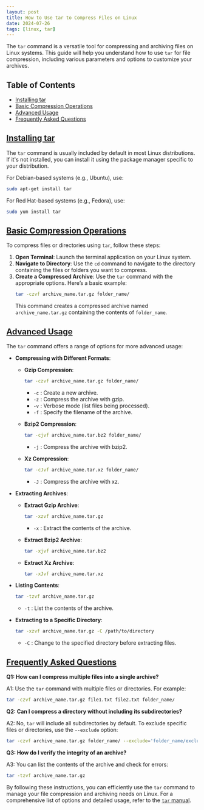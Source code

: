 ```yaml
---
layout: post
title: How to Use tar to Compress Files on Linux
date: 2024-07-26
tags: [linux, tar]
---
```


The `tar` command is a versatile tool for compressing and archiving files on Linux systems. This guide will help you understand how to use `tar` for file compression, including various parameters and options to customize your archives.

## Table of Contents
- [Installing tar](#installing-tar)
- [Basic Compression Operations](#basic-compression-operations)
- [Advanced Usage](#advanced-usage)
- [Frequently Asked Questions](#frequently-asked-questions)

## [Installing tar](#installing-tar)

The `tar` command is usually included by default in most Linux distributions. If it's not installed, you can install it using the package manager specific to your distribution.

For Debian-based systems (e.g., Ubuntu), use:
```bash
sudo apt-get install tar
```

For Red Hat-based systems (e.g., Fedora), use:
```bash
sudo yum install tar
```

## [Basic Compression Operations](#basic-compression-operations)

To compress files or directories using `tar`, follow these steps:

1. **Open Terminal**: Launch the terminal application on your Linux system.
2. **Navigate to Directory**: Use the `cd` command to navigate to the directory containing the files or folders you want to compress.
3. **Create a Compressed Archive**: Use the `tar` command with the appropriate options. Here’s a basic example:
   ```bash
   tar -czvf archive_name.tar.gz folder_name/
   ```
   This command creates a compressed archive named `archive_name.tar.gz` containing the contents of `folder_name`.

## [Advanced Usage](#advanced-usage)

The `tar` command offers a range of options for more advanced usage:

- **Compressing with Different Formats**:
  - **Gzip Compression**: 
    ```bash
    tar -czvf archive_name.tar.gz folder_name/
    ```
    - `-c` : Create a new archive.
    - `-z` : Compress the archive with gzip.
    - `-v` : Verbose mode (list files being processed).
    - `-f` : Specify the filename of the archive.

  - **Bzip2 Compression**:
    ```bash
    tar -cjvf archive_name.tar.bz2 folder_name/
    ```
    - `-j` : Compress the archive with bzip2.

  - **Xz Compression**:
    ```bash
    tar -cJvf archive_name.tar.xz folder_name/
    ```
    - `-J` : Compress the archive with xz.

- **Extracting Archives**:
  - **Extract Gzip Archive**:
    ```bash
    tar -xzvf archive_name.tar.gz
    ```
    - `-x` : Extract the contents of the archive.

  - **Extract Bzip2 Archive**:
    ```bash
    tar -xjvf archive_name.tar.bz2
    ```

  - **Extract Xz Archive**:
    ```bash
    tar -xJvf archive_name.tar.xz
    ```

- **Listing Contents**:
  ```bash
  tar -tzvf archive_name.tar.gz
  ```
  - `-t` : List the contents of the archive.

- **Extracting to a Specific Directory**:
  ```bash
  tar -xzvf archive_name.tar.gz -C /path/to/directory
  ```
  - `-C` : Change to the specified directory before extracting files.

## [Frequently Asked Questions](#frequently-asked-questions)

**Q1: How can I compress multiple files into a single archive?**

A1: Use the `tar` command with multiple files or directories. For example:
   ```bash
   tar -czvf archive_name.tar.gz file1.txt file2.txt folder_name/
   ```

**Q2: Can I compress a directory without including its subdirectories?**

A2: No, `tar` will include all subdirectories by default. To exclude specific files or directories, use the `--exclude` option:
   ```bash
   tar -czvf archive_name.tar.gz folder_name/ --exclude='folder_name/exclude_this_directory/'
   ```

**Q3: How do I verify the integrity of an archive?**

A3: You can list the contents of the archive and check for errors:
   ```bash
   tar -tzvf archive_name.tar.gz
   ```

By following these instructions, you can efficiently use the `tar` command to manage your file compression and archiving needs on Linux. For a comprehensive list of options and detailed usage, refer to the [`tar` manual](https://man7.org/linux/man-pages/man1/tar.1.html).
